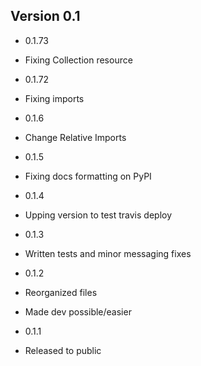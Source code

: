 ## Version 0.1

 - 0.1.73
  - Fixing Collection resource

 - 0.1.72
  - Fixing imports

 - 0.1.6
  - Change Relative Imports

 - 0.1.5
  - Fixing docs formatting on PyPI

 - 0.1.4
  - Upping version to test travis deploy

 - 0.1.3
  - Written tests and minor messaging fixes

 - 0.1.2
  - Reorganized files
  - Made dev possible/easier

 - 0.1.1
  - Released to public
